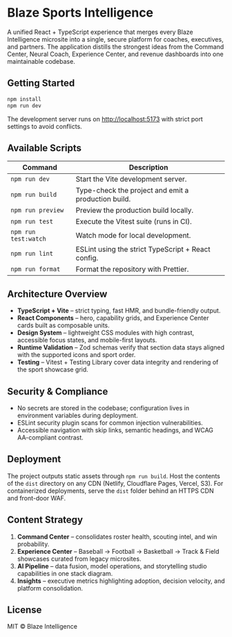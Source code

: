 # Blaze Sports Intelligence

A unified React + TypeScript experience that merges every Blaze Intelligence microsite into a single, secure platform for coaches, executives, and partners. The application distills the strongest ideas from the Command Center, Neural Coach, Experience Center, and revenue dashboards into one maintainable codebase.

## Getting Started

```bash
npm install
npm run dev
```

The development server runs on [http://localhost:5173](http://localhost:5173) with strict port settings to avoid conflicts.

## Available Scripts

| Command | Description |
| --- | --- |
| `npm run dev` | Start the Vite development server. |
| `npm run build` | Type-check the project and emit a production build. |
| `npm run preview` | Preview the production build locally. |
| `npm run test` | Execute the Vitest suite (runs in CI). |
| `npm run test:watch` | Watch mode for local development. |
| `npm run lint` | ESLint using the strict TypeScript + React config. |
| `npm run format` | Format the repository with Prettier. |

## Architecture Overview

- **TypeScript + Vite** – strict typing, fast HMR, and bundle-friendly output.
- **React Components** – hero, capability grids, and Experience Center cards built as composable units.
- **Design System** – lightweight CSS modules with high contrast, accessible focus states, and mobile-first layouts.
- **Runtime Validation** – Zod schemas verify that section data stays aligned with the supported icons and sport order.
- **Testing** – Vitest + Testing Library cover data integrity and rendering of the sport showcase grid.

## Security & Compliance

- No secrets are stored in the codebase; configuration lives in environment variables during deployment.
- ESLint security plugin scans for common injection vulnerabilities.
- Accessible navigation with skip links, semantic headings, and WCAG AA-compliant contrast.

## Deployment

The project outputs static assets through `npm run build`. Host the contents of the `dist` directory on any CDN (Netlify, Cloudflare Pages, Vercel, S3). For containerized deployments, serve the `dist` folder behind an HTTPS CDN and front-door WAF.

## Content Strategy

1. **Command Center** – consolidates roster health, scouting intel, and win probability.
2. **Experience Center** – Baseball → Football → Basketball → Track & Field showcases curated from legacy microsites.
3. **AI Pipeline** – data fusion, model operations, and storytelling studio capabilities in one stack diagram.
4. **Insights** – executive metrics highlighting adoption, decision velocity, and platform consolidation.

## License

MIT © Blaze Intelligence

